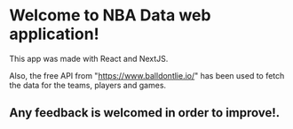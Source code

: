 # Welcome to NBA Data web application! 

This app was made with React and NextJS.

Also, the free API from "https://www.balldontlie.io/" has been used to fetch the data for the teams, players and games.

## Any feedback is welcomed in order to improve!.

